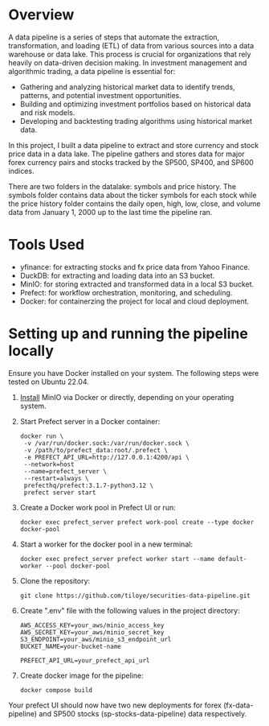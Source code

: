 # Overview
A data pipeline is a series of steps that automate the extraction, transformation, and loading (ETL) of data from various sources into a data warehouse or data lake. This process is crucial for organizations that rely heavily on data-driven decision making. In investment management and algorithmic trading, a data pipeline is essential for:
* Gathering and analyzing historical market data to identify trends, patterns, and potential investment opportunities.
* Building and optimizing investment portfolios based on historical data and risk models.
* Developing and backtesting trading algorithms using historical market data.

In this project, I built a data pipeline to extract and store currency and stock price data in a data lake. The pipeline gathers and stores data for major forex currency pairs and stocks tracked by the SP500, SP400, and SP600 indices.

There are two folders in the datalake: symbols and price history. The symbols folder contains data about the ticker symbols for each stock while the price history folder contains the daily open, high, low, close, and volume data from January 1, 2000 up to the last time the pipeline ran.

# Tools Used
* yfinance: for extracting stocks and fx price data from Yahoo Finance.
* DuckDB: for extracting and loading data into an S3 bucket.
* MinIO: for storing extracted and transformed data in a local S3 bucket.
* Prefect: for workflow orchestration, monitoring, and scheduling.
* Docker: for containerzing the project for local and cloud deployment.

# Setting up and running the pipeline locally 
Ensure you have Docker installed on your system. The following steps were tested on Ubuntu 22.04.

1. [Install](https://min.io/docs/minio/container/index.html) MinIO via Docker or directly, depending on your operating system.
2. Start Prefect server in a Docker container:
    ```
    docker run \
     -v /var/run/docker.sock:/var/run/docker.sock \
     -v /path/to/prefect_data:root/.prefect \
     -e PREFECT_API_URL=http://127.0.0.1:4200/api \
     --network=host
     --name=prefect_server \
     --restart=always \
     prefecthq/prefect:3.1.7-python3.12 \
     prefect server start
    ```
3. Create a Docker work pool in Prefect UI or run:
    ```
    docker exec prefect_server prefect work-pool create --type docker docker-pool
    ```
4. Start a worker for the docker pool in a new terminal:
    ```
    docker exec prefect_server prefect worker start --name default-worker --pool docker-pool
    ```

5. Clone the repository:
    ```
    git clone https://github.com/tiloye/securities-data-pipeline.git
    ```
4. Create ".env" file with the following values in the project directory:
    ```
    AWS_ACCESS_KEY=your_aws/minio_access_key
    AWS_SECRET_KEY=your_aws/minio_secret_key
    S3_ENDPOINT=your_aws/minio_s3_endpoint_url
    BUCKET_NAME=your-bucket-name
    
    PREFECT_API_URL=your_prefect_api_url
    ```
5. Create docker image for the pipeline:
    ```
    docker compose build
    ```

Your prefect UI should now have two new deployments for forex (fx-data-pipeline) and SP500 stocks (sp-stocks-data-pipeline) data respectively.